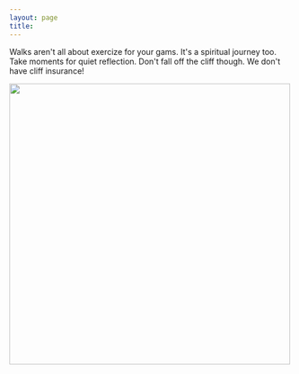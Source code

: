 ```yaml
---
layout: page
title: 
---
```


Walks aren't all about exercize for your gams. It's a spiritual journey too. Take moments for quiet reflection.  Don't fall off the cliff though. We don't have cliff insurance!

<a  href="tackojebia/4.jpg">
<img src="tackojebia/4.jpg" width="500" class="centerimg"/>
</a>

